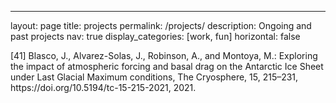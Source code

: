 ---
layout: page
title: projects
permalink: /projects/
description: Ongoing and past projects
nav: true
display_categories: [work, fun]
horizontal: false

<p>
[41] Blasco, J., Alvarez-Solas, J., Robinson, A., and Montoya, M.: Exploring the impact of atmospheric forcing and basal drag on the Antarctic Ice Sheet under Last Glacial Maximum conditions, The Cryosphere, 15, 215–231, https://doi.org/10.5194/tc-15-215-2021, 2021.
</p>

</div>
